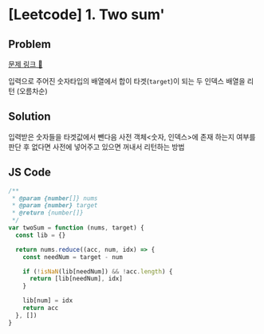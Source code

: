 # [Leetcode] 1. Two sum'

## Problem

[문제 링크 🔗](https://leetcode.com/problems/two-sum/)

입력으로 주어진 숫자타입의 배열에서 합이 타겟(`target`)이 되는 두 인덱스 배열을 리턴 (오름차순)

## Solution

입력받은 숫자들을 타겟값에서 뺀다음 사전 객체<숫자, 인덱스>에 존재 하는지 여부를 판단 후 없다면 사전에 넣어주고 있으면 꺼내서 리턴하는 방법

## JS Code

```javascript
/**
 * @param {number[]} nums
 * @param {number} target
 * @return {number[]}
 */
var twoSum = function (nums, target) {
  const lib = {}

  return nums.reduce((acc, num, idx) => {
    const needNum = target - num

    if (!isNaN(lib[needNum]) && !acc.length) {
      return [lib[needNum], idx]
    }

    lib[num] = idx
    return acc
  }, [])
}
```
